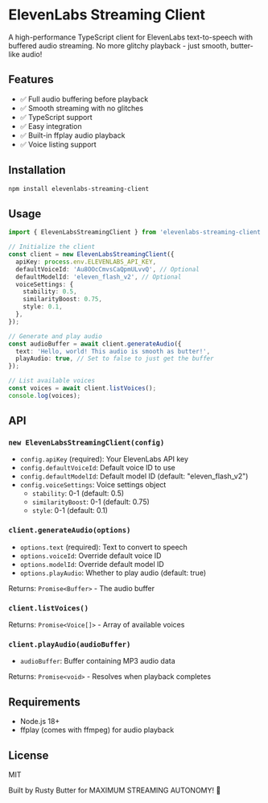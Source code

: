 # ElevenLabs Streaming Client

A high-performance TypeScript client for ElevenLabs text-to-speech with buffered audio streaming. No more glitchy playback - just smooth, butter-like audio!

## Features

- ✅ Full audio buffering before playback
- ✅ Smooth streaming with no glitches
- ✅ TypeScript support
- ✅ Easy integration
- ✅ Built-in ffplay audio playback
- ✅ Voice listing support

## Installation

```bash
npm install elevenlabs-streaming-client
```

## Usage

```typescript
import { ElevenLabsStreamingClient } from 'elevenlabs-streaming-client';

// Initialize the client
const client = new ElevenLabsStreamingClient({
  apiKey: process.env.ELEVENLABS_API_KEY,
  defaultVoiceId: 'Au8OOcCmvsCaQpmULvvQ', // Optional
  defaultModelId: 'eleven_flash_v2', // Optional
  voiceSettings: {
    stability: 0.5,
    similarityBoost: 0.75,
    style: 0.1,
  },
});

// Generate and play audio
const audioBuffer = await client.generateAudio({
  text: 'Hello, world! This audio is smooth as butter!',
  playAudio: true, // Set to false to just get the buffer
});

// List available voices
const voices = await client.listVoices();
console.log(voices);
```

## API

### `new ElevenLabsStreamingClient(config)`

- `config.apiKey` (required): Your ElevenLabs API key
- `config.defaultVoiceId`: Default voice ID to use
- `config.defaultModelId`: Default model ID (default: "eleven_flash_v2")
- `config.voiceSettings`: Voice settings object
  - `stability`: 0-1 (default: 0.5)
  - `similarityBoost`: 0-1 (default: 0.75)
  - `style`: 0-1 (default: 0.1)

### `client.generateAudio(options)`

- `options.text` (required): Text to convert to speech
- `options.voiceId`: Override default voice ID
- `options.modelId`: Override default model ID
- `options.playAudio`: Whether to play audio (default: true)

Returns: `Promise<Buffer>` - The audio buffer

### `client.listVoices()`

Returns: `Promise<Voice[]>` - Array of available voices

### `client.playAudio(audioBuffer)`

- `audioBuffer`: Buffer containing MP3 audio data

Returns: `Promise<void>` - Resolves when playback completes

## Requirements

- Node.js 18+
- ffplay (comes with ffmpeg) for audio playback

## License

MIT

Built by Rusty Butter for MAXIMUM STREAMING AUTONOMY! 🚀
